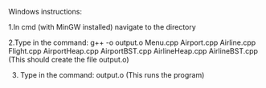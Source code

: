 Windows instructions:

1.In cmd (with MinGW installed) navigate to the directory

2.Type in the command: 
g++ -o output.o Menu.cpp Airport.cpp Airline.cpp Flight.cpp AirportHeap.cpp AirportBST.cpp AirlineHeap.cpp AirlineBST.cpp
(This should create the file output.o)

3. Type in the command:
output.o
(This runs the program)
